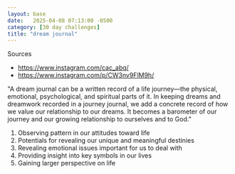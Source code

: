 ```yaml
---
layout: base
date:   2025-04-08 07:13:00 -0500
category: [30 day challenges]
title: "dream journal"
---
```

Sources
- https://www.instagram.com/cac_abq/ 
- https://www.instagram.com/p/CW3nv9FlM9h/

"A dream journal can be a written record of a life journey—the physical, emotional, psychological, and spiritual parts of it. In keeping dreams and dreamwork recorded in a journey journal, we add a concrete record of how we value our relationship to our dreams. It becomes a barometer of our journey and our growing relationship to ourselves and to God."⁠

1. Observing pattern in our attitudes toward life ⁠
⁠
2. Potentials for revealing our unique and meaningful destinies⁠
⁠
3. Revealing emotional issues important for us to deal with ⁠
⁠
4. Providing insight into key symbols in our lives⁠
⁠
5. Gaining larger perspective on life⁠